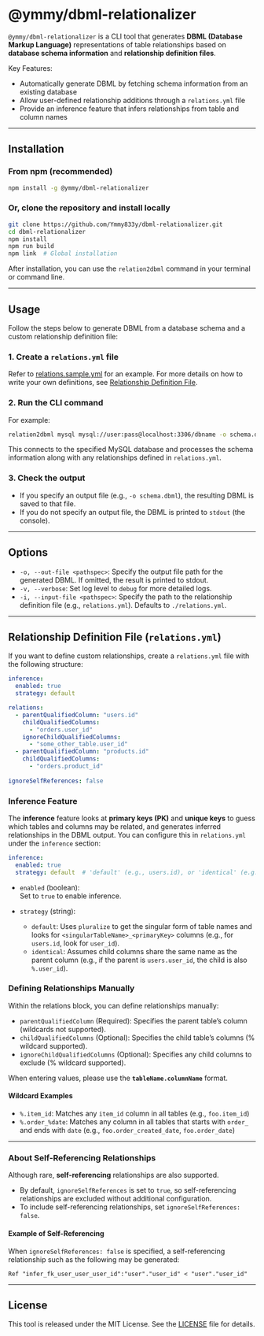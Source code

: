# @ymmy/dbml-relationalizer

`@ymmy/dbml-relationalizer` is a CLI tool that generates **DBML (Database Markup Language)** representations of table relationships based on **database schema information** and **relationship definition files**.

Key Features:
- Automatically generate DBML by fetching schema information from an existing database  
- Allow user-defined relationship additions through a `relations.yml` file  
- Provide an inference feature that infers relationships from table and column names  

---

## Installation

### From npm (recommended)

```bash
npm install -g @ymmy/dbml-relationalizer
```

### Or, clone the repository and install locally

```bash
git clone https://github.com/Ymmy833y/dbml-relationalizer.git
cd dbml-relationalizer
npm install
npm run build
npm link  # Global installation
```

After installation, you can use the `relation2dbml` command in your terminal or command line.

---

## Usage

Follow the steps below to generate DBML from a database schema and a custom relationship definition file:

### 1. Create a `relations.yml` file

Refer to [relations.sample.yml](https://github.com/Ymmy833y/dbml-relationalizer/blob/master/relations.sample.yml) for an example. For more details on how to write your own definitions, see [Relationship Definition File](#relationship-definition-file-relationsyml).

### 2. Run the CLI command

For example:
```bash
relation2dbml mysql mysql://user:pass@localhost:3306/dbname -o schema.dbml
```
This connects to the specified MySQL database and processes the schema information along with any relationships defined in `relations.yml`.

### 3. Check the output

- If you specify an output file (e.g., `-o schema.dbml`), the resulting DBML is saved to that file.
- If you do not specify an output file, the DBML is printed to `stdout` (the console).

---

## Options

- `-o, --out-file <pathspec>`: Specify the output file path for the generated DBML. If omitted, the result is printed to stdout.  
- `-v, --verbose`: Set log level to `debug` for more detailed logs.  
- `-i, --input-file <pathspec>`: Specify the path to the relationship definition file (e.g., `relations.yml`). Defaults to `./relations.yml`.

---

## Relationship Definition File (`relations.yml`)

If you want to define custom relationships, create a `relations.yml` file with the following structure:

```yaml
inference:
  enabled: true
  strategy: default

relations:
  - parentQualifiedColumn: "users.id"
    childQualifiedColumns:
      - "orders.user_id"
    ignoreChildQualifiedColumns:
      - "some_other_table.user_id"
  - parentQualifiedColumn: "products.id"
    childQualifiedColumns:
      - "orders.product_id"
      
ignoreSelfReferences: false
```

### Inference Feature

The **inference** feature looks at **primary keys (PK)** and **unique keys** to guess which tables and columns may be related, and generates inferred relationships in the DBML output. You can configure this in `relations.yml` under the `inference` section:

```yaml
inference:
  enabled: true
  strategy: default  # 'default' (e.g., users.id), or 'identical' (e.g., users.user_id)
```

- `enabled` (boolean):  
  Set to `true` to enable inference.  

- `strategy` (string):
  - `default`: Uses `pluralize` to get the singular form of table names and looks for `<singularTableName>_<primaryKey>` columns (e.g., for `users.id`, look for `user_id`).  
  - `identical`: Assumes child columns share the same name as the parent column (e.g., if the parent is `users.user_id`, the child is also `%.user_id`).  

### Defining Relationships Manually

Within the relations block, you can define relationships manually:

- `parentQualifiedColumn` (Required): Specifies the parent table’s column (wildcards not supported).
- `childQualifiedColumns` (Optional): Specifies the child table’s columns (% wildcard supported).
- `ignoreChildQualifiedColumns` (Optional): Specifies any child columns to exclude (% wildcard supported).

When entering values, please use the **`tableName.columnName`** format.

#### Wildcard Examples

- `%.item_id`: Matches any `item_id` column in all tables (e.g., `foo.item_id`)  
- `%.order_%date`: Matches any column in all tables that starts with `order_` and ends with `date` (e.g., `foo.order_created_date`, `foo.order_date`)

---

### About Self-Referencing Relationships

Although rare, **self-referencing** relationships are also supported.

- By default, `ignoreSelfReferences` is set to `true`, so self-referencing relationships are excluded without additional configuration.  
- To include self-referencing relationships, set `ignoreSelfReferences: false`.

#### Example of Self-Referencing

When `ignoreSelfReferences: false` is specified, a self-referencing relationship such as the following may be generated:
```dbml
Ref "infer_fk_user_user_user_id":"user"."user_id" < "user"."user_id"
```

---

## License

This tool is released under the MIT License. See the [LICENSE](LICENSE) file for details.
